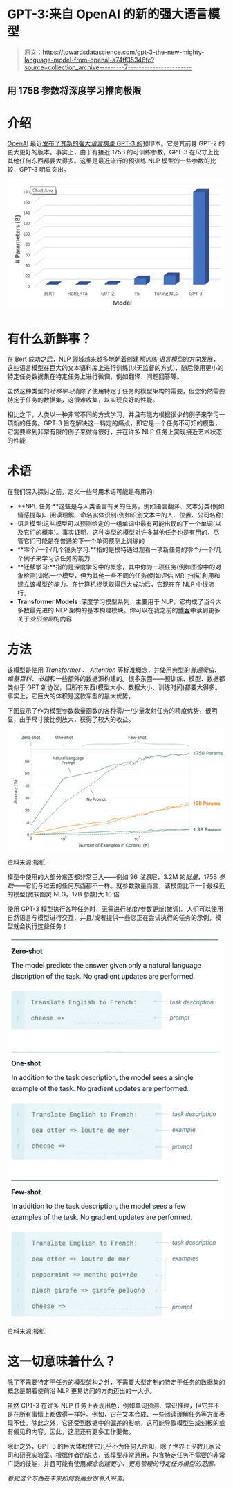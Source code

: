 # GPT-3:来自 OpenAI 的新的强大语言模型

> 原文：<https://towardsdatascience.com/gpt-3-the-new-mighty-language-model-from-openai-a74ff35346fc?source=collection_archive---------7----------------------->

## 用 175B 参数将深度学习推向极限

# 介绍

[OpenAI](https://openai.com/) 最近[发布了其新的强大*语言模型* GPT-3 的](https://arxiv.org/abs/2005.14165)预印本。它是其前身 GPT-2 的更大更好的版本。事实上，由于有接近 175B 的可训练参数，GPT-3 在尺寸上比其他任何东西都要大得多。这里是最近流行的预训练 NLP 模型的一些参数的比较，GPT-3 明显突出。

![](img/c980ca9fa09dda1004e5e811f6ef5c0b.png)

# 有什么新鲜事？

在 Bert 成功之后，NLP 领域越来越多地朝着创建*预训练* *语言模型*的方向发展，这些语言模型在巨大的文本语料库上进行训练(以无监督的方式)，随后使用更小的特定任务数据集在特定任务上进行微调，例如翻译、问题回答等。

虽然这种类型的*迁移学习*消除了使用特定于任务的模型架构的需要，但您仍然需要特定于任务的数据集，这很难收集，以实现良好的性能。

相比之下，人类以一种非常不同的方式学习，并且有能力根据很少的例子来学习一项新的任务。GPT-3 旨在解决这一特定的痛点，即它是一个任务不可知的模型，它需要零到非常有限的例子来做得很好，并在许多 NLP 任务上实现接近艺术状态的性能

# 术语

在我们深入探讨之前，定义一些常用术语可能是有用的:

*   **NPL 任务:**这些是与人类语言有关的任务，例如语言翻译、文本分类(例如情感提取)、阅读理解、命名实体识别(例如识别文本中的人、位置、公司名称)
*   语言模型:这些模型可以预测给定的一组单词中最有可能出现的下一个单词(以及它们的概率)。事实证明，这种类型的模型对许多其他任务也是有用的，尽管它们可能是在普通的下一个单词预测上训练的
*   **零个/一个/几个镜头学习:**指的是模特通过观看一项新任务的零个/一个/几个例子来学习该任务的能力
*   **迁移学习:**指的是深度学习中的概念，其中你为一项任务(例如图像中的对象检测)训练一个模型，但为其他一些不同的任务(例如评估 MRI 扫描)利用和建立该模型的能力。在计算机视觉取得巨大成功后，它现在在 NLP 中很流行。
*   **Transformer Models** :深度学习模型系列，主要用于 NLP，它构成了当今大多数最先进的 NLP 架构的基本构建模块。你可以在我之前的[博客](/recent-advancements-in-nlp-2-2-df2ee75e189)中读到更多关于*变形金刚*的内容

# 方法

该模型是使用 *Transformer* 、 *Attention* 等标准概念，并使用典型的*普通爬虫、维基百科、书籍*和一些额外的数据源构建的。很多东西——预训练、模型、数据都类似于 GPT 新协议，但所有东西(模型大小、数据大小、训练时间)都要大得多。事实上，它巨大的体积是这款车型的最大优势。

下图显示了作为模型参数数量函数的各种零/一/少量发射任务的精度优势，很明显，由于尺寸按比例放大，获得了较大的收益。

![](img/b5a602e5af35448851cf5d1f8575d4ce.png)

资料来源:报纸

模型中使用的大部分东西都非常巨大——例如 96 *注意*层，3.2M 的*批量*，175B *参数*——它们与过去的任何东西都不一样。就参数数量而言，该模型比下一个最接近的模型(微软图灵 NLG，17B 参数)大 10 倍

使用 GPT-3 模型执行各种任务时，无需进行梯度/参数更新(微调)。人们可以使用自然语言与模型进行交互，并且/或者提供一些您正在尝试执行的任务的示例，模型就会执行这些任务！

![](img/4b53f5d09c838dbf9848e154173dd8c0.png)

资料来源:报纸

# 这一切意味着什么？

除了不需要特定于任务的模型架构之外，不需要大型定制的特定于任务的数据集的概念是朝着使前沿 NLP 更易访问的方向迈出的一大步。

虽然 GPT-3 在许多 NLP 任务上表现出色，例如单词预测、常识推理，但它并不是在所有事情上都做得一样好。例如，它在文本合成、一些阅读理解任务等方面表现不佳。除此之外，它还受到数据中的[偏差](/can-ai-algorithms-be-biased-6ab05f499ed6)的影响，这可能导致模型生成刻板的或有偏见的内容。因此，这里还有更多工作要做。

除此之外，GPT-3 的巨大体积使它几乎不为任何人所知，除了世界上少数几家公司和研究实验室。根据作者的说法，该模型非常通用，包含特定任务不需要的非常广泛的技能，并且可能有使用[](https://arxiv.org/abs/1503.02531)*概念创建更小、更易管理的特定任务模型的范围。*

*看到这个东西在未来如何发展会很令人兴奋。*